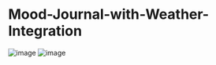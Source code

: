 # Mood-Journal-with-Weather-Integration
![image](https://github.com/user-attachments/assets/bd22bc9c-a582-4218-8bdd-82e191be7441)
![image](https://github.com/user-attachments/assets/732901fc-855f-47f4-a64c-874df9fab258)
